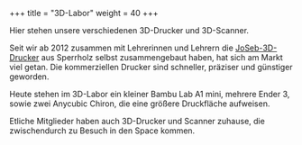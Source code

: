 +++
title = "3D-Labor"
weight = 40
+++

Hier stehen unsere verschiedenen 3D-Drucker und 3D-Scanner.

Seit wir ab 2012 zusammen mit Lehrerinnen und Lehrern die
[JoSeb-3D-Drucker](@/blog/2013/2013-06-24-fab4teachers.md) aus Sperrholz selbst zusammengebaut
haben, hat sich am Markt viel getan.
Die kommerziellen Drucker sind schneller, präziser und günstiger geworden.

Heute stehen im 3D-Labor ein kleiner Bambu Lab A1 mini, mehrere Ender 3,
sowie zwei Anycubic Chiron, die eine größere Druckfläche aufweisen.

Etliche Mitglieder haben auch 3D-Drucker und Scanner zuhause, die zwischendurch
zu Besuch in den Space kommen.
